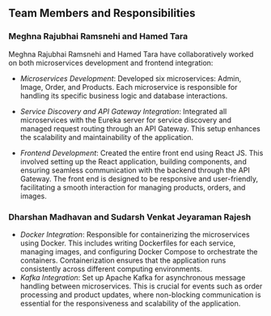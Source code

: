 ## Team Members and Responsibilities

### Meghna Rajubhai Ramsnehi and Hamed Tara

Meghna Rajubhai Ramsnehi and Hamed Tara have collaboratively worked on both microservices development and frontend integration:

- *Microservices Development*: Developed six microservices: Admin, Image, Order, and Products. Each microservice is responsible for handling its specific business logic and database interactions.

- *Service Discovery and API Gateway Integration*: Integrated all microservices with the Eureka server for service discovery and managed request routing through an API Gateway. This setup enhances the scalability and maintainability of the application.

- *Frontend Development*: Created the entire front end using React JS. This involved setting up the React application, building components, and ensuring seamless communication with the backend through the API Gateway. The front end is designed to be responsive and user-friendly, facilitating a smooth interaction for managing products, orders, and images.

### Dharshan Madhavan and Sudarsh Venkat Jeyaraman Rajesh
- *Docker Integration*: Responsible for containerizing the microservices using Docker. This includes writing Dockerfiles for each service, managing images, and configuring Docker Compose to orchestrate the containers. Containerization ensures that the application runs consistently across different computing environments.
- *Kafka Integration*: Set up Apache Kafka for asynchronous message handling between microservices. This is crucial for events such as order processing and product updates, where non-blocking communication is essential for the responsiveness and scalability of the application.
